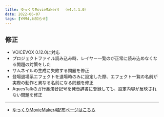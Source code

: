 ```yaml
---
title: ゆっくりMovieMaker4  （v4.4.1.0）
date: 2022-06-07
tags: [YMM4,お知らせ]
---
```

## 修正
- VOICEVOX 0.12.0に対応
- プロジェクトファイル読み込み時、レイヤー一覧のが正常に読み込めなくなる問題の対策をした
- サムネイルの生成に失敗する問題を修正
- 登場退場系エフェクトを退場時のみに設定した際、エフェクト一覧の名前が実際の動作と異なる名前になる問題を修正
- AquesTalkのガ行鼻濁音記号を発音辞書に登録しても、設定内容が反映されない問題を修正

---

- [ゆっくりMovieMaker4配布ページはこちら](../index.md)